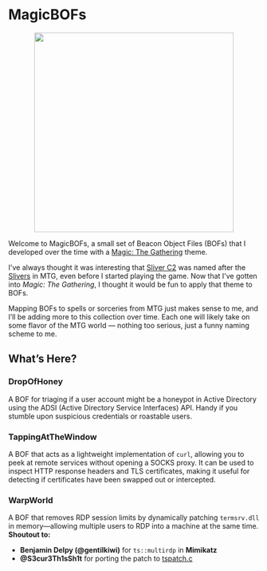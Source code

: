 # MagicBOFs
<p align="center">
<img src="https://github.com/user-attachments/assets/ab04384a-ec9b-4be6-883f-9cf5897e9b82" width="400" />


Welcome to MagicBOFs, a small set of Beacon Object Files (BOFs) that I developed over the time with a [Magic: The Gathering](https://en.wikipedia.org/wiki/Magic:_The_Gathering) theme. 

I've always thought it was interesting that [Sliver C2](https://github.com/BishopFox/sliver) was named after the [Slivers](https://mtg.fandom.com/wiki/Sliver) in MTG, even before I started playing the game. Now that I've gotten into *Magic: The Gathering*, I thought it would be fun to apply that theme to BOFs. 

Mapping BOFs to spells or sorceries from MTG just makes sense to me, and I’ll be adding more to this collection over time. Each one will likely take on some flavor of the MTG world — nothing too serious, just a funny naming scheme to me.

## What’s Here?

### **DropOfHoney**  
A BOF for triaging if a user account might be a honeypot in Active Directory using the ADSI (Active Directory Service Interfaces) API. Handy if you stumble upon suspicious credentials or roastable users.

### **TappingAtTheWindow**  
A BOF that acts as a lightweight implementation of `curl`, allowing you to peek at remote services without opening a SOCKS proxy. It can be used to inspect HTTP response headers and TLS certificates, making it useful for detecting if certificates have been swapped out or intercepted.

### **WarpWorld**  
A BOF that removes RDP session limits by dynamically patching `termsrv.dll` in memory—allowing multiple users to RDP into a machine at the same time.
**Shoutout to:**  
- **Benjamin Delpy (@gentilkiwi)** for `ts::multirdp` in **Mimikatz**  
- **@S3cur3Th1sSh1t** for porting the patch to [tspatch.c](https://gist.github.com/S3cur3Th1sSh1t/8294ec59d1ef38cba661697edcfacb9b)

